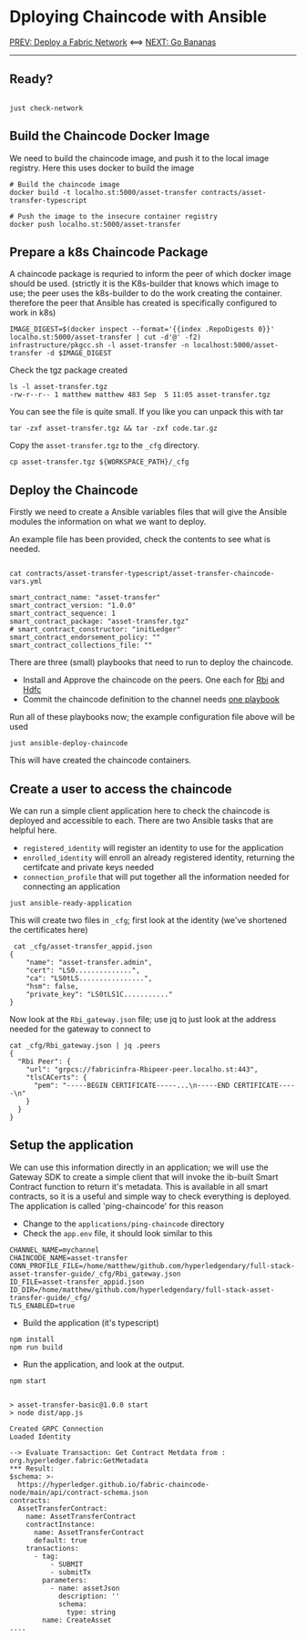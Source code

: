 # Dploying Chaincode with Ansible

[PREV: Deploy a Fabric Network](22-fabric-ansible-collection.md) <==> [NEXT: Go Bananas](40-bananas.md)

---


## Ready?

```shell

just check-network

```
## Build the Chaincode Docker Image

We need to build the chaincode image, and push it to the local image registry. Here this uses docker to build the image

```shell
# Build the chaincode image
docker build -t localho.st:5000/asset-transfer contracts/asset-transfer-typescript

# Push the image to the insecure container registry
docker push localho.st:5000/asset-transfer

```

## Prepare a k8s Chaincode Package

A chaincode package is requried to inform the peer of which docker image should be used. (strictly it is the K8s-builder that knows which image to use; the peer uses the k8s-builder to do the work creating the container. therefore the peer that Ansible has created is specifically configured to work in k8s)

```shell
IMAGE_DIGEST=$(docker inspect --format='{{index .RepoDigests 0}}' localho.st:5000/asset-transfer | cut -d'@' -f2)
infrastructure/pkgcc.sh -l asset-transfer -n localhost:5000/asset-transfer -d $IMAGE_DIGEST
```

Check the tgz package created 

```shell
ls -l asset-transfer.tgz
-rw-r--r-- 1 matthew matthew 483 Sep  5 11:05 asset-transfer.tgz
```
You can see the file is quite small. If you like you can unpack this with tar

```shell
tar -zxf asset-transfer.tgz && tar -zxf code.tar.gz
```

Copy the `asset-transfer.tgz` to the `_cfg` directory.

```shell
cp asset-transfer.tgz ${WORKSPACE_PATH}/_cfg
```

## Deploy the Chaincode

Firstly we need to create a Ansible variables files that will give the Ansible modules the information on what we want to deploy.

An example file has been provided, check the contents to see what is needed.
```shell

cat contracts/asset-transfer-typescript/asset-transfer-chaincode-vars.yml

smart_contract_name: "asset-transfer"
smart_contract_version: "1.0.0"
smart_contract_sequence: 1
smart_contract_package: "asset-transfer.tgz"
# smart_contract_constructor: "initLedger"
smart_contract_endorsement_policy: ""
smart_contract_collections_file: ""
```

There are three (small) playbooks that need to run to deploy the chaincode. 

- Install and Approve the chaincode on the peers. One each for [Rbi](../../infrastructure/production_chaincode_playbooks/19-install-and-approve-chaincode.yml) and [Hdfc](../../infrastructure/production_chaincode_playbooks/20-install-and-approve-chaincode.yml)
- Commit the chaincode definition to the channel needs [one playbook](../../infrastructure/production_chaincode_playbooks/21-commit-chaincode.yml)

Run all of these playbooks now; the example configuration file above will be used

```shell
just ansible-deploy-chaincode
```

This will have created the chaincode containers.

## Create a user to access the chaincode

We can run a simple client application here to check the chaincode is deployed and accessible to each. There are two Ansible tasks that are helpful here. 

- `registered_identity` will register an identity to use for the application
- `enrolled_identity` will enroll an already registered identity, returning the certifcate and private keys needed
- `connection_profile` that will put together all the information needed for connecting an application

```shell
just ansible-ready-application
```

This will create two files in `_cfg`; first look at the identity (we've shortened the certificates here)

```shell
 cat _cfg/asset-transfer_appid.json
{
    "name": "asset-transfer.admin",
    "cert": "LS0..............",
    "ca": "LS0tLS................",
    "hsm": false,
    "private_key": "LS0tLS1C..........."
}

```

Now look at the `Rbi_gateway.json` file; use jq to just look at the address needed for the gateway to connect to

```shell
cat _cfg/Rbi_gateway.json | jq .peers
{
  "Rbi Peer": {
    "url": "grpcs://fabricinfra-Rbipeer-peer.localho.st:443",
    "tlsCACerts": {
      "pem": "-----BEGIN CERTIFICATE-----...\n-----END CERTIFICATE-----\n"
    }
  }
}
```

## Setup the application

We can use this information directly in an application; we will use the Gateway SDK to create a simple client that will invoke the ib-built Smart Contract function to return it's metadata. This is available in all smart contracts, so it is a useful and simple way to check everything is deployed. The application is called 'ping-chaincode' for this reason

- Change to the `applications/ping-chaincode` directory
- Check the `app.env` file, it should look similar to this

```
CHANNEL_NAME=mychannel
CHAINCODE_NAME=asset-transfer
CONN_PROFILE_FILE=/home/matthew/github.com/hyperledgendary/full-stack-asset-transfer-guide/_cfg/Rbi_gateway.json
ID_FILE=asset-transfer_appid.json
ID_DIR=/home/matthew/github.com/hyperledgendary/full-stack-asset-transfer-guide/_cfg/
TLS_ENABLED=true
```

- Build the application (it's typescript)

```shell
npm install
npm run build
```

- Run the application, and look at the output.

```shell
npm start


> asset-transfer-basic@1.0.0 start
> node dist/app.js

Created GRPC Connection
Loaded Identity

--> Evaluate Transaction: Get Contract Metdata from :  org.hyperledger.fabric:GetMetadata
*** Result:
$schema: >-
  https://hyperledger.github.io/fabric-chaincode-node/main/api/contract-schema.json
contracts:
  AssetTransferContract:
    name: AssetTransferContract
    contractInstance:
      name: AssetTransferContract
      default: true
    transactions:
      - tag:
          - SUBMIT
          - submitTx
        parameters:
          - name: assetJson
            description: ''
            schema:
              type: string
        name: CreateAsset
....
```